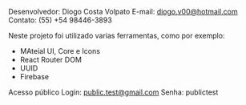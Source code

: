 Desenvolvedor: Diogo Costa Volpato
E-mail: diogo.v00@hotmail.com
Contato: (55) +54 98446-3893

Neste projeto foi utilizado varias ferramentas, como por exemplo:
- MAteial UI, Core e Icons
- React Router DOM
- UUID
- Firebase

Acesso público
Login: public.test@gmail.com
Senha: publictest
